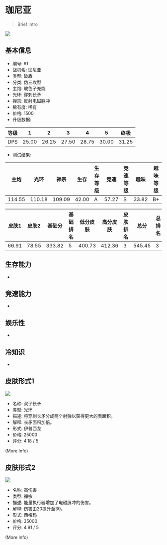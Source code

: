 # 珈尼亚

> Brief intro

<img src="/ships/ship_91.png" style={{zoom:1}}/>

## 基本信息

- 编号: 91
- 战机名: 珈尼亚
- 类型: 破盾
- 分类: 伪三攻型
- 主炮: 玻色子充能
- 光环: 穿刺长矛
- 禅宗: 反射电磁脉冲
- 稀有度: 稀有
- 价格: 1500
- 升级数据: 

| 等级 | 1 | 2 | 3 | 4 | 5 | 终极 |
|--|--|--|--|--|--|--|
| DPS | 25.00 | 26.25 | 27.50 | 28.75 | 30.00 | 31.25 |

- 测试结果: 

| 主炮 | 光环 | 禅宗 | 生存 | 生存等级 | 竞速 | 竞速等级 | 趣味 | 趣味等级 |
|--|--|--|--|--|--|--|--|--|
| 114.55 | 110.18 | 109.09 | 42.00 | A | 57.27 | S | 33.82 | B+ |

| 皮肤1 | 皮肤2 | 基础分 | 基础排名 | 低分皮肤 | 高分皮肤 | 皮肤排名 | 总分 | 总排名 |
|--|--|--|--|--|--|--|--|--|
| 66.91 | 78.55 | 333.82 | 5 | 400.73 | 412.36 | 3 | 545.45 | 3 |

## 生存能力

-

## 竞速能力

-

## 娱乐性

-

## 冷知识

-

## 皮肤形式1

<img src="/ships/ship_91_apex_1.png" style={{zoom:1}}/>

- 名称: 双子长矛
- 类型: 光环
- 描述: 将穿刺长矛分成两个射弹以获得更大的表面积。
- 解释: 长矛面积加倍。
- 形式: 伊普西龙
- 价格: 25000
- 评分: 4.18 / 5

(More Info)

## 皮肤形式2

<img src="/ships/ship_91_apex_2.png" style={{zoom:1}}/>

- 名称: 高伤害
- 类型: 禅宗
- 描述: 能量执行器增加了电磁脉冲的伤害。
- 解释: 伤害由20提升至30。
- 形式: 西格玛
- 价格: 35000
- 评分: 4.91 / 5

(More Info)
